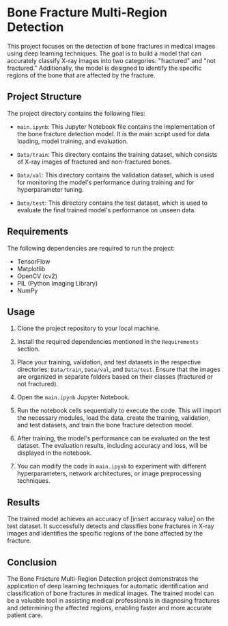 # Bone Fracture Multi-Region Detection

This project focuses on the detection of bone fractures in medical images using deep learning techniques. The goal is to build a model that can accurately classify X-ray images into two categories: "fractured" and "not fractured." Additionally, the model is designed to identify the specific regions of the bone that are affected by the fracture.

## Project Structure

The project directory contains the following files:

- `main.ipynb`: This Jupyter Notebook file contains the implementation of the bone fracture detection model. It is the main script used for data loading, model training, and evaluation.

- `Data/train`: This directory contains the training dataset, which consists of X-ray images of fractured and non-fractured bones.

- `Data/val`: This directory contains the validation dataset, which is used for monitoring the model's performance during training and for hyperparameter tuning.

- `Data/test`: This directory contains the test dataset, which is used to evaluate the final trained model's performance on unseen data.

## Requirements

The following dependencies are required to run the project:

- TensorFlow
- Matplotlib
- OpenCV (cv2)
- PIL (Python Imaging Library)
- NumPy

## Usage

1. Clone the project repository to your local machine.

2. Install the required dependencies mentioned in the `Requirements` section.

3. Place your training, validation, and test datasets in the respective directories: `Data/train`, `Data/val`, and `Data/test`. Ensure that the images are organized in separate folders based on their classes (fractured or not fractured).

4. Open the `main.ipynb` Jupyter Notebook.

5. Run the notebook cells sequentially to execute the code. This will import the necessary modules, load the data, create the training, validation, and test datasets, and train the bone fracture detection model.

6. After training, the model's performance can be evaluated on the test dataset. The evaluation results, including accuracy and loss, will be displayed in the notebook.

7. You can modify the code in `main.ipynb` to experiment with different hyperparameters, network architectures, or image preprocessing techniques.

## Results

The trained model achieves an accuracy of [insert accuracy value] on the test dataset. It successfully detects and classifies bone fractures in X-ray images and identifies the specific regions of the bone affected by the fracture.

## Conclusion

The Bone Fracture Multi-Region Detection project demonstrates the application of deep learning techniques for automatic identification and classification of bone fractures in medical images. The trained model can be a valuable tool in assisting medical professionals in diagnosing fractures and determining the affected regions, enabling faster and more accurate patient care.
